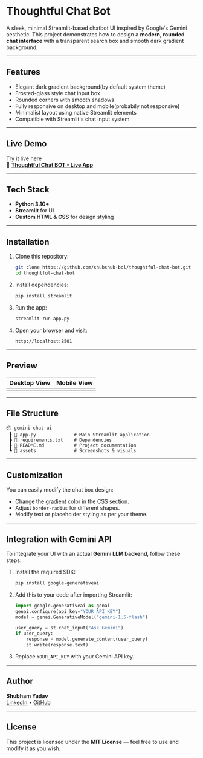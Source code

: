 #  Thoughtful Chat Bot

A sleek, minimal Streamlit-based chatbot UI inspired by Google's Gemini aesthetic. This project demonstrates how to design a **modern, rounded chat interface** with a transparent search box and smooth dark gradient background.

---

##  Features

- Elegant dark gradient background(by default system theme)
- Frosted-glass style chat input box
- Rounded corners with smooth shadows
- Fully responsive on desktop and mobile(probabily not responsive)
- Minimalist layout using native Streamlit elements
- Compatible with Streamlit's chat input system

---

##  Live Demo

Try it live here \
🔗 [**Thoughtful Chat BOT - Live App**](https://thoughfulchat.streamlit.app/)


---

##  Tech Stack

- **Python 3.10+**
- **Streamlit** for UI
- **Custom HTML & CSS** for design styling

---

##  Installation

1. Clone this repository:

   ```bash
   git clone https://github.com/shubshub-bol/thoughtful-chat-bot.git
   cd thoughtful-chat-bot
   ```

2. Install dependencies:

   ```bash
   pip install streamlit
   ```

3. Run the app:

   ```bash
   streamlit run app.py
   ```

4. Open your browser and visit:

   ```
   http://localhost:8501
   ```

---

##  Preview

| Desktop View | Mobile View |
| ------------ | ----------- |
|              |             |

---

##  File Structure

```
📦 gemini-chat-ui
 ┣ 📜 app.py              # Main Streamlit application
 ┣ 📜 requirements.txt    # Dependencies
 ┣ 📜 README.md           # Project documentation
 ┗ 📂 assets              # Screenshots & visuals
```

---

##  Customization

You can easily modify the chat box design:

- Change the gradient color in the CSS section.
- Adjust `border-radius` for different shapes.
- Modify text or placeholder styling as per your theme.

---

##  Integration with Gemini API

To integrate your UI with an actual **Gemini LLM backend**, follow these steps:

1. Install the required SDK:

   ```bash
   pip install google-generativeai
   ```

2. Add this to your code after importing Streamlit:

   ```python
   import google.generativeai as genai
   genai.configure(api_key="YOUR_API_KEY")
   model = genai.GenerativeModel("gemini-1.5-flash")

   user_query = st.chat_input("Ask Gemini")
   if user_query:
       response = model.generate_content(user_query)
       st.write(response.text)
   ```

3. Replace `YOUR_API_KEY` with your Gemini API key.

---

##  Author

**Shubham Yadav**\
[LinkedIn](https://www.linkedin.com/in/shubham-yadav-ds/)  •  [GitHub](https://github.com/shubshub-bol)

---

##  License

This project is licensed under the **MIT License** — feel free to use and modify it as you wish.

